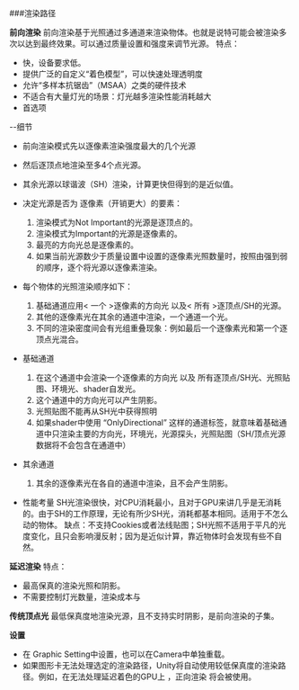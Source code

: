###渲染路径

**前向渲染**
前向渲染基于光照通过多通道来渲染物体。也就是说特可能会被渲染多次以达到最终效果。可以通过质量设置和强度来调节光源。
特点：
- 快，设备要求低。
- 提供广泛的自定义“着色模型”，可以快速处理透明度
- 允许“多样本抗锯齿”（MSAA）之类的硬件技术
- 不适合有大量灯光的场景：灯光越多渲染性能消耗越大
- 首选项

--细节
- 前向渲染模式先以逐像素渲染强度最大的几个光源
- 然后逐顶点地渲染至多4个点光源。
- 其余光源以球谐波（SH）渲染，计算更快但得到的是近似值。
- 决定光源是否为 逐像素（开销更大）的要素：
   1. 渲染模式为Not Important的光源是逐顶点的。
   2. 渲染模式为Important的光源是逐像素的。
   3. 最亮的方向光总是逐像素的。
   4. 如果当前光源数少于质量设置中设置的逐像素光照数量时，按照由强到弱的顺序，逐个将光源以逐像素渲染。

- 每个物体的光照渲染顺序如下：
   1. 基础通道应用< 一个 >逐像素的方向光 以及< 所有 >逐顶点/SH的光源。
   2. 其他的逐像素光在其余的通道中渲染，一个通道一个光。
   3. 不同的渲染密度间会有光组重叠现象：例如最后一个逐像素光和第一个逐顶点光混合。

- 基础通道
  1. 在这个通道中会渲染一个逐像素的方向光 以及 所有逐顶点/SH光、光照贴图、环境光、shader自发光。
  2. 这个通道中的方向光可以产生阴影。
  3. 光照贴图不能再从SH光中获得照明
  4. 如果shader中使用 “OnlyDirectional” 这样的通道标签，就意味着基础通道中只渲染主要的方向光，环境光，光源探头，光照贴图（SH/顶点光源数据将不会包含在通道中）

- 其余通道
  1. 其余的逐像素光在各自的通道中渲染，且不会产生阴影。

- 性能考量
    SH光渲染很快，对CPU消耗最小，且对于GPU来讲几乎是无消耗的。由于SH的工作原理，无论有所少SH光，消耗都基本相同。适用于不怎么动的物体。
    缺点：不支持Cookies或者法线贴图；SH光照不适用于平凡的光度变化，且只会影响漫反射；因为是近似计算，靠近物体时会发现有些不自然。

**延迟渲染**
特点：
- 最高保真的渲染光照和阴影。
- 不需要控制灯光数量，渲染成本与

**传统顶点光**
最低保真度地渲染光源，且不支持实时阴影，是前向渲染的子集。

**设置**
- 在 Graphic Setting中设置，也可以在Camera中单独重载。
- 如果图形卡无法处理选定的渲染路径，Unity将自动使用较低保真度的渲染路径。例如，在无法处理延迟着色的GPU上 ，正向渲染  将会被使用。